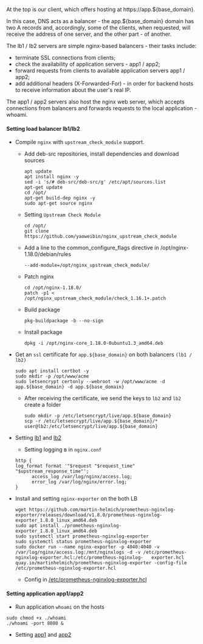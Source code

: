 At the top is our client, which offers hosting at https://app.${base_domain}.

In this case, DNS acts as a balancer - the app.${base_domain} domain has two A records and, accordingly, some of the clients, when requested, will receive the address of one server, and the other part - of another.

The lb1 / lb2 servers are simple nginx-based balancers - their tasks include:
  - terminate SSL connections from clients;
  - check the availability of application servers - app1 / app2;
  - forward requests from clients to available application servers app1 / app2;
  - add additional headers (X-Forwarded-For) - in order for backend hosts to receive information about the user's real IP.
  
The app1 / app2 servers also host the nginx web server, which accepts connections from balancers and forwards requests to the local application - whoami.

#### Setting load balancer lb1/lb2
- Compile `nginx` with `upstream_check_module` support.
  - Add deb-src repositories, install dependencies and download sources
  
    ```
    apt update
    apt install nginx -y
    sed -i 's/# deb-src/deb-src/g' /etc/apt/sources.list
    apt-get update
    cd /opt/
    apt-get build-dep nginx -y
    sudo apt-get source nginx
    ```
  - Setting `Upstream Check Module`
  
    ```
    cd /opt/
    git clone https://github.com/yaoweibin/nginx_upstream_check_module
    ```
  - Add a line to the common_configure_flags directive in /opt/nginx-1.18.0/debian/rules
  
    `--add-module=/opt/nginx_upstream_check_module/`
    
  - Patch nginx
    
    ```
    cd /opt/nginx-1.18.0/
    patch -p1 < /opt/nginx_upstream_check_module/check_1.16.1+.patch
    ```
  - Build package
    
    `pkg-buildpackage -b --no-sign`
  
  - Install package
    
    `dpkg -i /opt/nginx-core_1.18.0-0ubuntu1.3_amd64.deb`
    
- Get an `ssl` certificate for `app.${base_domain}` on both balancers `(lb1 / lb2)`
  ```
  sudo apt install certbot -y
  sudo mkdir -p /opt/www/acme
  sudo letsencrypt certonly --webroot -w /opt/www/acme -d app.${base_domain} -d app.${base_domain}
  ```
  - After receiving the certificate, we send the keys to `lb2` and `lb2` create a folder
    ```
    sudo mkdir -p /etc/letsencrypt/live/app.${base_domain}
    scp -r /etc/letsencrypt/live/app.${base_domain}/* user@lb2:/etc/letsencrypt/live/app.${base_domain}
    ```
- Setting [lb1](https://github.com/vadim-davydchenko/nginx_final/blob/master/lb1.conf) and [lb2](https://github.com/vadim-davydchenko/nginx_final/blob/master/lb2.conf)

  - Setting logging в in `nginx.conf`
  ```
  http {
  log_format format '"$request "$request_time" "$upstream_response_time"';
        access_log /var/log/nginx/access.log;
        error_log /var/log/nginx/error.log;
  }
  ```
- Install and setting `nginx-exporter` on the both LB
  ```
  wget https://github.com/martin-helmich/prometheus-nginxlog-exporter/releases/download/v1.8.0/prometheus-nginxlog-exporter_1.8.0_linux_amd64.deb
  sudo apt install ./prometheus-nginxlog-exporter_1.8.0_linux_amd64.deb
  sudo systemctl start prometheus-nginxlog-exporter
  sudo systemctl status prometheus-nginxlog-exporter
  sudo docker run --name nginx-exporter -p 4040:4040 -v /var/log/nginx/access.log:/mnt/nginxlogs -d -v /etc/prometheus-nginxlog-exporter.hcl:/etc/prometheus-nginxlog-   exporter.hcl quay.io/martinhelmich/prometheus-nginxlog-exporter -config-file /etc/prometheus-nginxlog-exporter.hcl
  ```
  - Config in [/etc/prometheus-nginxlog-exporter.hcl](https://github.com/vadim-davydchenko/nginx_final/blob/master/prometheus-nginxlog-exporter.hcl)

#### Setting application app1/app2

- Run application `whoami` on the hosts
```
sudo chmod +x ./whoami 
./whoami -port 8080 &
```
- Setting [app1](https://github.com/vadim-davydchenko/nginx_final/blob/master/app1.conf) and [app2]()
